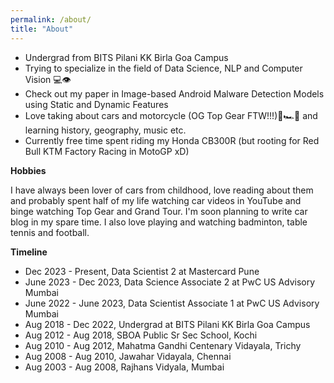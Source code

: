 ```yaml
---
permalink: /about/
title: "About"
---
```


- Undergrad from BITS Pilani KK Birla Goa Campus
- Trying to specialize in the field of Data Science, NLP and Computer Vision 💻👁
- Check out my paper in Image-based Android Malware Detection Models using Static and Dynamic Features
- Love taking about cars and motorcycle (OG Top Gear FTW!!!)🚗🏎🚙 and learning history, geography, music etc.
- Currently free time spent riding my Honda CB300R (but rooting for Red Bull KTM Factory Racing in MotoGP xD)


**Hobbies**

I have always been lover of cars from childhood, love reading about them and probably spent half of my life watching car videos in YouTube and binge watching Top Gear and Grand Tour. I&#39;m soon planning to write car blog in my spare time. I also love playing and watching badminton, table tennis and football.

**Timeline**
- Dec 2023 - Present,       Data Scientist 2 at Mastercard Pune
- June 2023 - Dec 2023,     Data Science Associate 2 at PwC US Advisory Mumbai
- June 2022 - June 2023,    Data Scientist Associate 1 at PwC US Advisory Mumbai
- Aug 2018 - Dec 2022,      Undergrad at BITS Pilani KK Birla Goa Campus
- Aug 2012 - Aug 2018,      SBOA Public Sr Sec School, Kochi
- Aug 2010 - Aug 2012,      Mahatma Gandhi Centenary Vidayala, Trichy
- Aug 2008 - Aug 2010,      Jawahar Vidayala, Chennai
- Aug 2003 - Aug 2008,      Rajhans Vidyala, Mumbai

